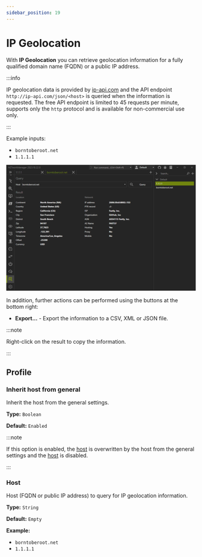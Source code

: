 ```yaml
---
sidebar_position: 19
---
```


# IP Geolocation

With **IP Geolocation** you can retrieve geolocation information for a fully qualified domain name (FQDN) or a public IP address.

:::info

IP geolocation data is provided by [ip-api.com](https://ip-api.com/) and the API endpoint `http://ip-api.com/json/<host>` is queried when the information is requested. The free API endpoint is limited to 45 requests per minute, supports only the `http` protocol and is available for non-commercial use only.

:::

Example inputs:

- `borntoberoot.net`
- `1.1.1.1`

![IPGeolocation](../img/ip-geolocation.png)

In addition, further actions can be performed using the buttons at the bottom right:

- **Export...** - Export the information to a CSV, XML or JSON file.

:::note

Right-click on the result to copy the information.

:::

## Profile

### Inherit host from general

Inherit the host from the general settings.

**Type:** `Boolean`

**Default:** `Enabled`

:::note

If this option is enabled, the [host](#host) is overwritten by the host from the general settings and the [host](#host) is disabled.

:::

### Host

Host (FQDN or public IP address) to query for IP geolocation information.

**Type:** `String`

**Default:** `Empty`

**Example:**

- `borntoberoot.net`
- `1.1.1.1`
